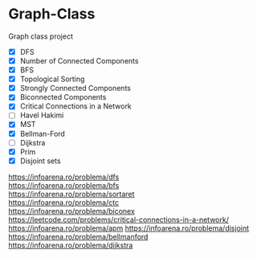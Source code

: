 # Graph-Class
  Graph class project

  - [x] DFS
  - [x] Number of Connected Components
  - [x] BFS
  - [x] Topological Sorting
  - [x] Strongly Connected Components
  - [x] Biconnected Components
  - [x] Critical Connections in a Network
  - [ ] Havel Hakimi
  - [x] MST
  - [x] Bellman-Ford
  - [ ] Dijkstra
  - [x] Prim
  - [x] Disjoint sets

  https://infoarena.ro/problema/dfs  
  https://infoarena.ro/problema/bfs  
  https://infoarena.ro/problema/sortaret  
  https://infoarena.ro/problema/ctc  
  https://infoarena.ro/problema/biconex  
  https://leetcode.com/problems/critical-connections-in-a-network/  
  https://infoarena.ro/problema/apm
  https://infoarena.ro/problema/disjoint
  https://infoarena.ro/problema/bellmanford
  https://infoarena.ro/problema/dijkstra
